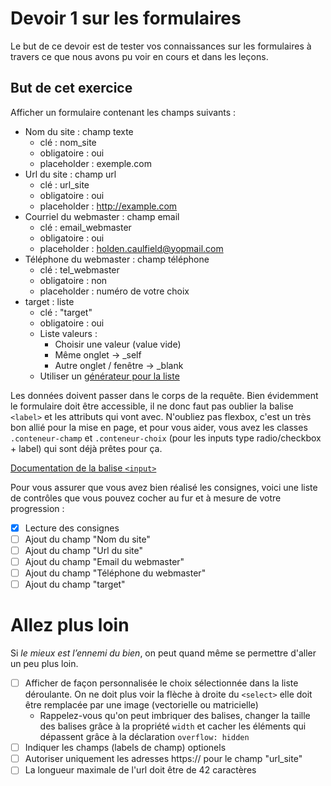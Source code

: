 # Devoir 1 sur les formulaires

Le but de ce devoir est de tester vos connaissances sur les formulaires à travers ce que nous avons pu voir en cours et dans les leçons.

## But de cet exercice

Afficher un formulaire contenant les champs suivants :

- Nom du site : champ texte
  - clé : nom_site
  - obligatoire : oui
  - placeholder : exemple.com
- Url du site : champ url
  - clé : url_site
  - obligatoire : oui
  - placeholder : http://example.com
- Courriel du webmaster : champ email
  - clé : email_webmaster
  - obligatoire : oui
  - placeholder : holden.caulfield@yopmail.com
- Téléphone du webmaster : champ téléphone
  - clé : tel_webmaster
  - obligatoire : non
  - placeholder : numéro de votre choix
- target : liste
  - clé : "target"
  - obligatoire : oui
  - Liste valeurs :
    - Choisir une valeur (value vide)
    - Même onglet -> \_self
    - Autre onglet / fenêtre -> \_blank
  - Utiliser un [générateur pour la liste](https://accessify.com/tools-and-wizards/developer-tools/insta-select/)

Les données doivent passer dans le corps de la requête. Bien évidemment le formulaire doit être accessible, il ne donc faut pas oublier la balise `<label>` et les attributs qui vont avec.
N'oubliez pas flexbox, c'est un très bon allié pour la mise en page, et pour vous aider, vous avez les classes `.conteneur-champ` et `.conteneur-choix` (pour les inputs type radio/checkbox + label) qui sont déjà prêtes pour ça.

[Documentation de la balise `<input>`](https://developer.mozilla.org/fr/docs/Web/HTML/Element/input)

Pour vous assurer que vous avez bien réalisé les consignes, voici une liste de contrôles que vous pouvez cocher au fur et à mesure de votre progression :

- [x] Lecture des consignes
- [ ] Ajout du champ "Nom du site"
- [ ] Ajout du champ "Url du site"
- [ ] Ajout du champ "Email du webmaster"
- [ ] Ajout du champ "Téléphone du webmaster"
- [ ] Ajout du champ "target"

# Allez plus loin

Si _le mieux est l’ennemi du bien_, on peut quand même se permettre d'aller un peu plus loin.

- [ ] Afficher de façon personnalisée le choix sélectionnée dans la liste déroulante. On ne doit plus voir la flèche à droite du `<select>` elle doit être remplacée par une image (vectorielle ou matricielle)
  - Rappelez-vous qu'on peut imbriquer des balises, changer la taille des balises grâce à la propriété `width` et cacher les éléments qui dépassent grâce à la déclaration `overflow: hidden`
- [ ] Indiquer les champs (labels de champ) optionels
- [ ] Autoriser uniquement les adresses https:// pour le champ "url_site"
- [ ] La longueur maximale de l'url doit être de 42 caractères
